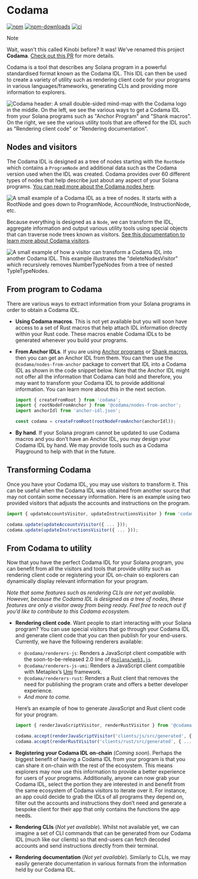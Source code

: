 # Codama

[![npm][npm-image]][npm-url]
[![npm-downloads][npm-downloads-image]][npm-url]
[![ci][ci-image]][ci-url]

[npm-downloads-image]: https://img.shields.io/npm/dm/codama.svg?style=flat
[npm-image]: https://img.shields.io/npm/v/codama.svg?style=flat
[npm-url]: https://www.npmjs.com/package/codama
[ci-image]: https://img.shields.io/github/actions/workflow/status/codama-idl/codama/main.yml?logo=GitHub
[ci-url]: https://github.com/codama-idl/codama/actions/workflows/main.yml

> [!NOTE]  
> Wait, wasn't this called Kinobi before? It was! We've renamed this project **Codama**. [Check out this PR](https://github.com/codama-idl/codama/pull/234) for more details.

Codama is a tool that describes any Solana program in a powerful standardised format known as the Codama IDL. This IDL can then be used to create a variety of utility such as rendering client code for your programs in various languages/frameworks, generating CLIs and providing more information to explorers.

![Codama header: A small double-sided mind-map with the Codama logo in the middle. On the left, we see the various ways to get a Codama IDL from your Solana programs such as "Anchor Program" and "Shank macros". On the right, we see the various utility tools that are offered for the IDL such as "Rendering client code" or "Rendering documentation".](https://github.com/user-attachments/assets/029af336-ea71-4e7f-9612-ef5bb187e3a0)

## Nodes and visitors

The Codama IDL is designed as a tree of nodes starting with the `RootNode` which contains a `ProgramNode` and additional data such as the Codama version used when the IDL was created. Codama provides over 60 different types of nodes that help describe just about any aspect of your Solana programs. [You can read more about the Codama nodes here](./packages/nodes).

![A small example of a Codama IDL as a tree of nodes. It starts with a RootNode and goes down to ProgramNode, AccountNode, InstructionNode, etc.](https://github.com/codama-idl/codama/assets/3642397/9d53485d-a4f6-459a-b7eb-58faab716bc1)

Because everything is designed as a `Node`, we can transform the IDL, aggregate information and output various utility tools using special objects that can traverse node trees known as visitors. [See this documentation to learn more about Codama visitors](./packages/visitors).

![A small example of how a visitor can transform a Codama IDL into another Codama IDL. This example illustrates the "deleteNodesVisitor" which recursively removes NumberTypeNodes from a tree of nested TypleTypeNodes.](https://github.com/codama-idl/codama/assets/3642397/f54e83d1-eade-4674-80dc-7ddc360f5f66)

## From program to Codama

There are various ways to extract information from your Solana programs in order to obtain a Codama IDL.

-   **Using Codama macros**. This is not yet available but you will soon have access to a set of Rust macros that help attach IDL information directly within your Rust code. These macros enable Codama IDLs to be generated whenever you build your programs.
-   **From Anchor IDLs**. If you are using [Anchor programs](https://github.com/coral-xyz/anchor) or [Shank macros](https://github.com/metaplex-foundation/shank), then you can get an Anchor IDL from them. You can then use the `@codama/nodes-from-anchor` package to convert that IDL into a Codama IDL as shown in the code snippet below. Note that the Anchor IDL might not offer all the information that Codama can hold and therefore, you may want to transform your Codama IDL to provide additional information. You can learn more about this in the next section.

    ```ts
    import { createFromRoot } from 'codama';
    import { rootNodeFromAnchor } from '@codama/nodes-from-anchor';
    import anchorIdl from 'anchor-idl.json';

    const codama = createFromRoot(rootNodeFromAnchor(anchorIdl));
    ```

-   **By hand**. If your Solana program cannot be updated to use Codama macros and you don’t have an Anchor IDL, you may design your Codama IDL by hand. We may provide tools such as a Codama Playground to help with that in the future.

## Transforming Codama

Once you have your Codama IDL, you may use visitors to transform it. This can be useful when the Codama IDL was obtained from another source that may not contain some necessary information. Here is an example using two provided visitors that adjusts the accounts and instructions on the program.

```ts
import { updateAccountsVisitor, updateInstructionsVisitor } from 'codama';

codama.update(updateAccountsVisitor({ ... }));
codama.update(updateInstructionsVisitor({ ... }));
```

## From Codama to utility

Now that you have the perfect Codama IDL for your Solana program, you can benefit from all the visitors and tools that provide utility such as rendering client code or registering your IDL on-chain so explorers can dynamically display relevant information for your program.

_Note that some features such as rendering CLIs are not yet available. However, because the Codama IDL is designed as a tree of nodes, these features are only a visitor away from being ready. Feel free to reach out if you’d like to contribute to this Codama ecosystem._

-   **Rendering client code**. Want people to start interacting with your Solana program? You can use special visitors that go through your Codama IDL and generate client code that you can then publish for your end-users. Currently, we have the following renderers available:

    -   `@codama/renderers-js`: Renders a JavaScript client compatible with the soon-to-be-released 2.0 line of [`@solana/web3.js`](https://github.com/solana-labs/solana-web3.js).
    -   `@codama/renderers-js-umi`: Renders a JavaScript client compatible with Metaplex’s [Umi](https://github.com/metaplex-foundation/umi) framework.
    -   `@codama/renderers-rust`: Renders a Rust client that removes the need for publishing the program crate and offers a better developer experience.
    -   _And more to come._

    Here’s an example of how to generate JavaScript and Rust client code for your program.

    ```ts
    import { renderJavaScriptVisitor, renderRustVisitor } from '@codama/renderers';

    codama.accept(renderJavaScriptVisitor('clients/js/src/generated', { ... }));
    codama.accept(renderRustVisitor('clients/rust/src/generated', { ... }));
    ```

-   **Registering your Codama IDL on-chain** (_Coming soon_). Perhaps the biggest benefit of having a Codama IDL from your program is that you can share it on-chain with the rest of the ecosystem. This means explorers may now use this information to provide a better experience for users of your programs. Additionally, anyone can now grab your Codama IDL, select the portion they are interested in and benefit from the same ecosystem of Codama visitors to iterate over it. For instance, an app could decide to grab the IDLs of all programs they depend on, filter out the accounts and instructions they don’t need and generate a bespoke client for their app that only contains the functions the app needs.
-   **Rendering CLIs** (_Not yet available_). Whilst not available yet, we can imagine a set of CLI commands that can be generated from our Codama IDL (much like our clients) so that end-users can fetch decoded accounts and send instructions directly from their terminal.
-   **Rendering documentation** (_Not yet available_). Similarly to CLIs, we may easily generate documentation in various formats from the information held by our Codama IDL.
